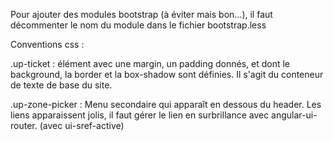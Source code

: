 Pour ajouter des modules bootstrap (à éviter mais bon...), il faut décommenter le nom du module dans le fichier bootstrap.less

Conventions css :

.up-ticket :
	élément avec une margin, un padding donnés, et dont le background, la border et la box-shadow sont définies. Il s'agit du conteneur de texte de base du site.

.up-zone-picker :
	Menu secondaire qui apparaît en dessous du header. Les liens apparaissent jolis, il faut gérer le lien en surbrillance avec angular-ui-router. (avec ui-sref-active)